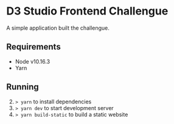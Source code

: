 # D3 Studio Frontend Challengue

A simple application built the challengue.

## Requirements

- Node v10.16.3
- Yarn

## Running

2. `> yarn` to install dependencies
3. `> yarn dev` to start development server
4. `> yarn build-static` to build a static website
